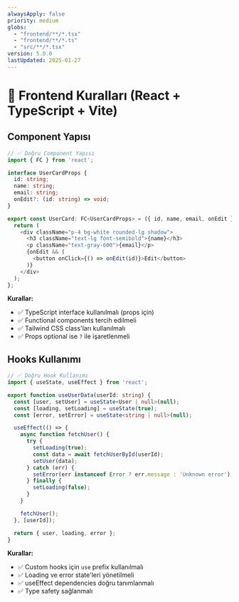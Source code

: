 ```yaml
---
alwaysApply: false
priority: medium
globs:
  - "frontend/**/*.tsx"
  - "frontend/**/*.ts"
  - "src/**/*.tsx"
version: 5.0.0
lastUpdated: 2025-01-27
---
```


# 🎨 Frontend Kuralları (React + TypeScript + Vite)

## Component Yapısı

```typescript
// ✅ Doğru Component Yapısı
import { FC } from 'react';

interface UserCardProps {
  id: string;
  name: string;
  email: string;
  onEdit?: (id: string) => void;
}

export const UserCard: FC<UserCardProps> = ({ id, name, email, onEdit }) => {
  return (
    <div className="p-4 bg-white rounded-lg shadow">
      <h3 className="text-lg font-semibold">{name}</h3>
      <p className="text-gray-600">{email}</p>
      {onEdit && (
        <button onClick={() => onEdit(id)}>Edit</button>
      )}
    </div>
  );
};
```

**Kurallar:**
- ✅ TypeScript interface kullanılmalı (props için)
- ✅ Functional components tercih edilmeli
- ✅ Tailwind CSS class'ları kullanılmalı
- ✅ Props optional ise `?` ile işaretlenmeli

## Hooks Kullanımı

```typescript
// ✅ Doğru Hook Kullanımı
import { useState, useEffect } from 'react';

export function useUserData(userId: string) {
  const [user, setUser] = useState<User | null>(null);
  const [loading, setLoading] = useState(true);
  const [error, setError] = useState<string | null>(null);

  useEffect(() => {
    async function fetchUser() {
      try {
        setLoading(true);
        const data = await fetchUserById(userId);
        setUser(data);
      } catch (err) {
        setError(err instanceof Error ? err.message : 'Unknown error');
      } finally {
        setLoading(false);
      }
    }

    fetchUser();
  }, [userId]);

  return { user, loading, error };
}
```

**Kurallar:**
- ✅ Custom hooks için `use` prefix kullanılmalı
- ✅ Loading ve error state'leri yönetilmeli
- ✅ useEffect dependencies doğru tanımlanmalı
- ✅ Type safety sağlanmalı

